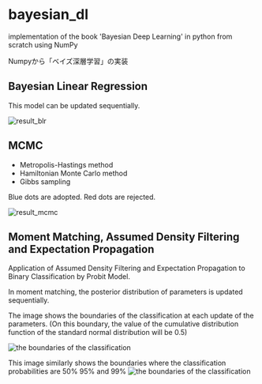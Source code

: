 # bayesian_dl
implementation of the book 'Bayesian Deep Learning' in python from scratch using NumPy

Numpyから「ベイズ深層学習」の実装

## Bayesian Linear Regression 
This model can be updated sequentially.

![result_blr](https://user-images.githubusercontent.com/74958594/124242836-22a86b80-db58-11eb-9b76-a09aa762bfc5.png)

## MCMC 
- Metropolis-Hastings method
- Hamiltonian Monte Carlo method
- Gibbs sampling

Blue dots are adopted.
Red dots are rejected.

![result_mcmc](https://user-images.githubusercontent.com/74958594/124243411-d3af0600-db58-11eb-8369-717d673acf6c.png)

## Moment Matching, Assumed Density Filtering and Expectation Propagation
Application of Assumed Density Filtering and Expectation Propagation to Binary Classification by Probit Model.

In moment matching, the posterior distribution of parameters is updated sequentially. 

The image shows the boundaries of the classification at each update of the parameters.
(On this boundary, the value of the  cumulative distribution function of the standard normal distribution will be 0.5)

![the boundaries of the classification](https://user-images.githubusercontent.com/74958594/126290607-f6af1190-cfcf-4a75-8a66-72eb2b143989.gif)

This image similarly shows the boundaries where the classification probabilities are 50% 95% and 99%
![the boundaries of the classification](https://user-images.githubusercontent.com/74958594/126291202-36a5f0f7-22a7-405c-a6f1-edf85be4e3d0.png)





